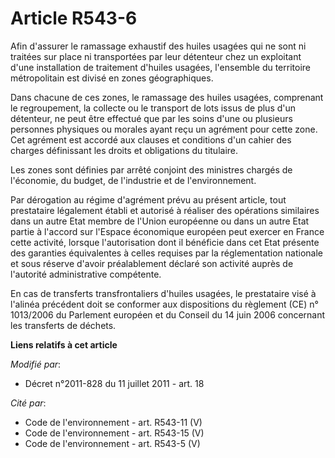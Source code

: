 # Article R543-6

Afin d'assurer le ramassage exhaustif des huiles usagées qui ne sont ni traitées sur place ni transportées par leur détenteur
chez un exploitant d'une installation de traitement d'huiles usagées, l'ensemble du territoire métropolitain est divisé en
zones géographiques.

Dans chacune de ces zones, le ramassage des huiles usagées, comprenant le regroupement, la collecte ou le transport de lots
issus de plus d'un détenteur, ne peut être effectué que par les soins d'une ou plusieurs personnes physiques ou morales ayant
reçu un agrément pour cette zone. Cet agrément est accordé aux clauses et conditions d'un cahier des charges définissant les
droits et obligations du titulaire.

Les zones sont définies par arrêté conjoint des ministres chargés de l'économie, du budget, de l'industrie et de
l'environnement.

Par dérogation au régime d'agrément prévu au présent article, tout prestataire légalement établi et autorisé à réaliser des
opérations similaires dans un autre Etat membre de l'Union européenne ou dans un autre Etat partie à l'accord sur l'Espace
économique européen peut exercer en France cette activité, lorsque l'autorisation dont il bénéficie dans cet Etat présente
des garanties équivalentes à celles requises par la réglementation nationale et sous réserve d'avoir préalablement déclaré
son activité auprès de l'autorité administrative compétente.

En cas de transferts transfrontaliers d'huiles usagées, le prestataire visé à l'alinéa précédent doit se conformer aux
dispositions du règlement (CE) n° 1013/2006 du Parlement européen et du Conseil du 14 juin 2006 concernant les transferts de
déchets.

**Liens relatifs à cet article**

_Modifié par_:

  - Décret n°2011-828 du 11 juillet 2011 - art. 18

_Cité par_:

  - Code de l'environnement - art. R543-11 (V)
  - Code de l'environnement - art. R543-15 (V)
  - Code de l'environnement - art. R543-5 (V)
